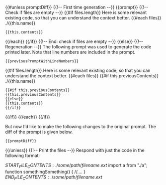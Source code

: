 {{#unless promptDiff}}
{{!-- First time generation  --}}
{{prompt}}
{{!-- Check if files are empty  --}}
{{#if files.length}}
Here is some relevant existing code, so that you can understand the context better.
{{#each files}}
./{{this.name}}
```
{{this.contents}}
```
{{/each}}
{{/if}}
{{!-- End: check if files are empty  --}}
{{else}}
{{!-- Regeneration  --}}
The following prompt was used to generate the code printed later.
Note that line numbers are included in the prompt.

```
{{previousPromptWithLineNumbers}}
```

{{#if files.length}}
Here is some relevant existing code, so that you can understand the context better.
{{#each files}}
{{#if this.previousContents}}
./{{this.name}}
```
{{#if this.previousContents}}
{{this.previousContents}}
{{else}}
{{this.contents}}
{{/if}}
```
{{/if}}
{{/each}}
{{/if}}

But now I'd like to make the following changes to the original prompt.
The diff of the prompt is given below.

```
{{promptDiff}}
```
{{/unless}}
{{!-- Print the files  --}}
Respond with just the code in the following format:

$START_FILE_CONTENTS:./some/path/filename.ext$
import a from "./a";
function somethingSomething() {
  //....
}
$END_FILE_CONTENTS:./some/path/filename.ext$
